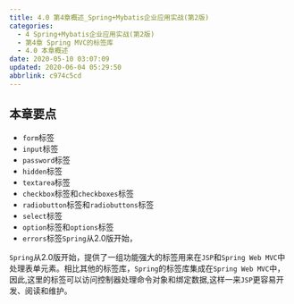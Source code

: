 ```yaml
---
title: 4.0 第4章概述_Spring+Mybatis企业应用实战(第2版)
categories: 
  - 4 Spring+Mybatis企业应用实战(第2版)
  - 第4章 Spring MVC的标签库
  - 4.0 本章概述
date: 2020-05-10 03:07:09
updated: 2020-06-04 05:29:50
abbrlink: c974c5cd
---
```

## 本章要点
- `form`标签
- `input`标签
- `password`标签
- `hidden`标签
- `textarea`标签
- `checkbox`标签和`checkboxes`标签
- `radiobutton`标签和`radiobuttons`标签
- `select`标签
- `option`标签和`options`标签
- `errors`标签`Spring`从2.0版开始，

`Spring`从2.0版开始，提供了一组功能强大的标签用来在`JSP`和`Spring Web MVC`中处理表单元素。相比其他的标签库，`Spring`的标签库集成在`Spring Web MVC`中，因此,这里的标签可以访问控制器处理命令对象和绑定数据,这样一来`JSP`更容易开发、阅读和维护。
